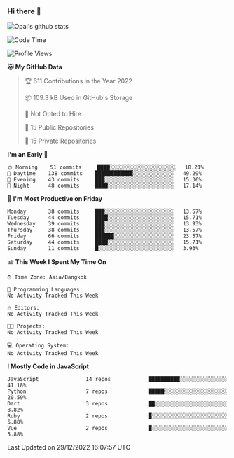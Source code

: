 ### Hi there 👋

![Opal's github stats](https://github-readme-stats.vercel.app/api?username=coolkidneversleep&count_private=true&show_icons=true&theme=radical)


<!--START_SECTION:waka-->
![Code Time](http://img.shields.io/badge/Code%20Time-64%20hrs%2038%20mins-blue)

![Profile Views](http://img.shields.io/badge/Profile%20Views-4-blue)

**🐱 My GitHub Data** 

> 🏆 611 Contributions in the Year 2022
 > 
> 📦 109.3 kB Used in GitHub's Storage 
 > 
> 🚫 Not Opted to Hire
 > 
> 📜 15 Public Repositories 
 > 
> 🔑 15 Private Repositories  
 > 
**I'm an Early 🐤** 

```text
🌞 Morning    51 commits     ████░░░░░░░░░░░░░░░░░░░░░   18.21% 
🌆 Daytime    138 commits    ████████████░░░░░░░░░░░░░   49.29% 
🌃 Evening    43 commits     ███░░░░░░░░░░░░░░░░░░░░░░   15.36% 
🌙 Night      48 commits     ████░░░░░░░░░░░░░░░░░░░░░   17.14%

```
📅 **I'm Most Productive on Friday** 

```text
Monday       38 commits     ███░░░░░░░░░░░░░░░░░░░░░░   13.57% 
Tuesday      44 commits     ████░░░░░░░░░░░░░░░░░░░░░   15.71% 
Wednesday    39 commits     ███░░░░░░░░░░░░░░░░░░░░░░   13.93% 
Thursday     38 commits     ███░░░░░░░░░░░░░░░░░░░░░░   13.57% 
Friday       66 commits     ██████░░░░░░░░░░░░░░░░░░░   23.57% 
Saturday     44 commits     ████░░░░░░░░░░░░░░░░░░░░░   15.71% 
Sunday       11 commits     █░░░░░░░░░░░░░░░░░░░░░░░░   3.93%

```


📊 **This Week I Spent My Time On** 

```text
⌚︎ Time Zone: Asia/Bangkok

💬 Programming Languages: 
No Activity Tracked This Week

🔥 Editors: 
No Activity Tracked This Week

🐱‍💻 Projects: 
No Activity Tracked This Week

💻 Operating System: 
No Activity Tracked This Week

```

**I Mostly Code in JavaScript** 

```text
JavaScript               14 repos            ██████████░░░░░░░░░░░░░░░   41.18% 
Python                   7 repos             █████░░░░░░░░░░░░░░░░░░░░   20.59% 
Dart                     3 repos             ██░░░░░░░░░░░░░░░░░░░░░░░   8.82% 
Ruby                     2 repos             █░░░░░░░░░░░░░░░░░░░░░░░░   5.88% 
Vue                      2 repos             █░░░░░░░░░░░░░░░░░░░░░░░░   5.88%

```



 Last Updated on 29/12/2022 16:07:57 UTC
<!--END_SECTION:waka-->
